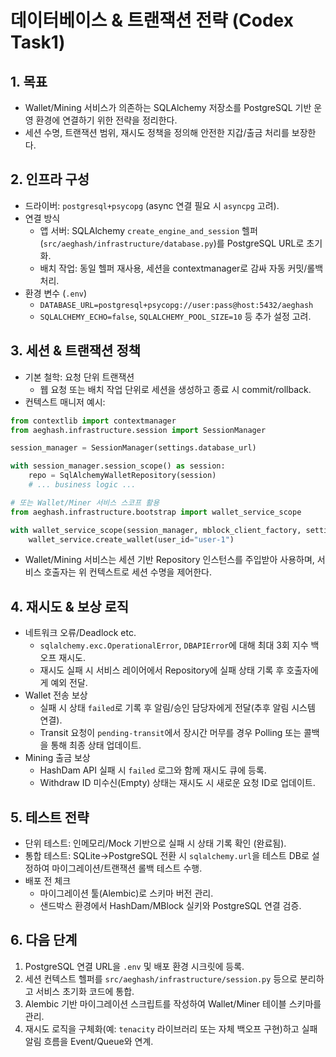 # 데이터베이스 & 트랜잭션 전략 (Codex Task1)

## 1. 목표
- Wallet/Mining 서비스가 의존하는 SQLAlchemy 저장소를 PostgreSQL 기반 운영 환경에 연결하기 위한 전략을 정리한다.
- 세션 수명, 트랜잭션 범위, 재시도 정책을 정의해 안전한 지갑/출금 처리를 보장한다.

## 2. 인프라 구성
- 드라이버: `postgresql+psycopg` (async 연결 필요 시 `asyncpg` 고려).
- 연결 방식
  - 앱 서버: SQLAlchemy `create_engine_and_session` 헬퍼(`src/aeghash/infrastructure/database.py`)를 PostgreSQL URL로 초기화.
  - 배치 작업: 동일 헬퍼 재사용, 세션을 contextmanager로 감싸 자동 커밋/롤백 처리.
- 환경 변수 (`.env`)
  - `DATABASE_URL=postgresql+psycopg://user:pass@host:5432/aeghash`
  - `SQLALCHEMY_ECHO=false`, `SQLALCHEMY_POOL_SIZE=10` 등 추가 설정 고려.

## 3. 세션 & 트랜잭션 정책
- 기본 철학: 요청 단위 트랜잭션
  - 웹 요청 또는 배치 작업 단위로 세션을 생성하고 종료 시 commit/rollback.
- 컨텍스트 매니저 예시:

```python
from contextlib import contextmanager
from aeghash.infrastructure.session import SessionManager

session_manager = SessionManager(settings.database_url)

with session_manager.session_scope() as session:
    repo = SqlAlchemyWalletRepository(session)
    # ... business logic ...

# 또는 Wallet/Miner 서비스 스코프 활용
from aeghash.infrastructure.bootstrap import wallet_service_scope

with wallet_service_scope(session_manager, mblock_client_factory, settings) as wallet_service:
    wallet_service.create_wallet(user_id="user-1")
```

- Wallet/Mining 서비스는 세션 기반 Repository 인스턴스를 주입받아 사용하며, 서비스 호출자는 위 컨텍스트로 세션 수명을 제어한다.

## 4. 재시도 & 보상 로직
- 네트워크 오류/Deadlock etc.
  - `sqlalchemy.exc.OperationalError`, `DBAPIError`에 대해 최대 3회 지수 백오프 재시도.
  - 재시도 실패 시 서비스 레이어에서 Repository에 실패 상태 기록 후 호출자에게 예외 전달.
- Wallet 전송 보상
  - 실패 시 상태 `failed`로 기록 후 알림/승인 담당자에게 전달(추후 알림 시스템 연결).
  - Transit 요청이 `pending-transit`에서 장시간 머무를 경우 Polling 또는 콜백을 통해 최종 상태 업데이트.
- Mining 출금 보상
  - HashDam API 실패 시 `failed` 로그와 함께 재시도 큐에 등록.
  - Withdraw ID 미수신(Empty) 상태는 재시도 시 새로운 요청 ID로 업데이트.

## 5. 테스트 전략
- 단위 테스트: 인메모리/Mock 기반으로 실패 시 상태 기록 확인 (완료됨).
- 통합 테스트: SQLite→PostgreSQL 전환 시 `sqlalchemy.url`을 테스트 DB로 설정하여 마이그레이션/트랜잭션 롤백 테스트 수행.
- 배포 전 체크
  - 마이그레이션 툴(Alembic)로 스키마 버전 관리.
  - 샌드박스 환경에서 HashDam/MBlock 실키와 PostgreSQL 연결 검증.

## 6. 다음 단계
1. PostgreSQL 연결 URL을 `.env` 및 배포 환경 시크릿에 등록.
2. 세션 컨텍스트 헬퍼를 `src/aeghash/infrastructure/session.py` 등으로 분리하고 서비스 초기화 코드에 통합.
3. Alembic 기반 마이그레이션 스크립트를 작성하여 Wallet/Miner 테이블 스키마를 관리.
4. 재시도 로직을 구체화(예: `tenacity` 라이브러리 또는 자체 백오프 구현)하고 실패 알림 흐름을 Event/Queue와 연계.
